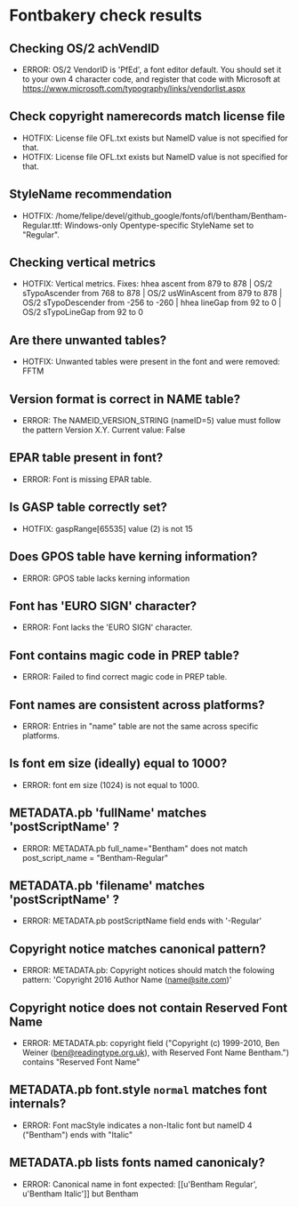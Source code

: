 # Fontbakery check results
## Checking OS/2 achVendID
* ERROR: OS/2 VendorID is 'PfEd', a font editor default. You should set it to your own 4 character code, and register that code with Microsoft at https://www.microsoft.com/typography/links/vendorlist.aspx

## Check copyright namerecords match license file
* HOTFIX: License file OFL.txt exists but NameID value is not specified for that.
* HOTFIX: License file OFL.txt exists but NameID value is not specified for that.

## StyleName recommendation
* HOTFIX: /home/felipe/devel/github_google/fonts/ofl/bentham/Bentham-Regular.ttf: Windows-only Opentype-specific StyleName set to "Regular".

## Checking vertical metrics
* HOTFIX: Vertical metrics. Fixes: hhea ascent from 879 to 878 | OS/2 sTypoAscender from 768 to 878 | OS/2 usWinAscent from 879 to 878 | OS/2 sTypoDescender from -256 to -260 | hhea lineGap from 92 to 0 | OS/2 sTypoLineGap from 92 to 0

## Are there unwanted tables?
* HOTFIX: Unwanted tables were present in the font and were removed: FFTM

## Version format is correct in NAME table?
* ERROR: The NAMEID_VERSION_STRING (nameID=5) value must follow the pattern Version X.Y. Current value: False

## EPAR table present in font?
* ERROR: Font is missing EPAR table.

## Is GASP table correctly set?
* HOTFIX: gaspRange[65535] value (2) is not 15

## Does GPOS table have kerning information?
* ERROR: GPOS table lacks kerning information

## Font has 'EURO SIGN' character?
* ERROR: Font lacks the 'EURO SIGN' character.

## Font contains magic code in PREP table?
* ERROR: Failed to find correct magic code in PREP table.

## Font names are consistent across platforms?
* ERROR: Entries in "name" table are not the same across specific platforms.

## Is font em size (ideally) equal to 1000?
* ERROR: font em size (1024) is not equal to 1000.

## METADATA.pb 'fullName' matches 'postScriptName' ?
* ERROR: METADATA.pb full_name="Bentham" does not match post_script_name = "Bentham-Regular"

## METADATA.pb 'filename' matches 'postScriptName' ?
* ERROR: METADATA.pb postScriptName field ends with '-Regular'

## Copyright notice matches canonical pattern?
* ERROR: METADATA.pb: Copyright notices should match the folowing pattern: 'Copyright 2016 Author Name (name@site.com)'

## Copyright notice does not contain Reserved Font Name
* ERROR: METADATA.pb: copyright field ("Copyright (c) 1999-2010, Ben Weiner (ben@readingtype.org.uk), with Reserved Font Name Bentham.") contains "Reserved Font Name"

## METADATA.pb font.style `normal` matches font internals?
* ERROR: Font macStyle indicates a non-Italic font but nameID 4 ("Bentham") ends with "Italic"

## METADATA.pb lists fonts named canonicaly?
* ERROR: Canonical name in font expected: [[u'Bentham Regular', u'Bentham Italic']] but Bentham

